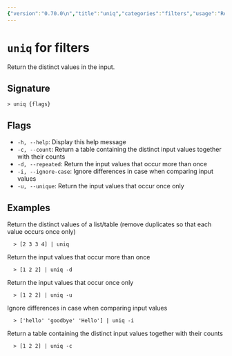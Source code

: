 ```yaml
---
{"version":"0.70.0\n","title":"uniq","categories":"filters","usage":"Return the distinct values in the input.\n"}
---
```

<!-- THIS FILE IS GENERATED BY update_book_commands.cjs USING NUSHELL'S HELP COMMANDS.
REFRAIN FROM EDITING IT MANUALLY.-->
# <code>uniq</code> for filters

<div class='command-title'>Return the distinct values in the input.</div>

## Signature

```> uniq {flags}```

## Flags

 * ```-h, --help```: Display this help message
 * ```-c, --count```: Return a table containing the distinct input values together with their counts
 * ```-d, --repeated```: Return the input values that occur more than once
 * ```-i, --ignore-case```: Ignore differences in case when comparing input values
 * ```-u, --unique```: Return the input values that occur once only
## Examples

  Return the distinct values of a list/table (remove duplicates so that each value occurs once only)
```shell
  > [2 3 3 4] | uniq
```
  Return the input values that occur more than once
```shell
  > [1 2 2] | uniq -d
```
  Return the input values that occur once only
```shell
  > [1 2 2] | uniq -u
```
  Ignore differences in case when comparing input values
```shell
  > ['hello' 'goodbye' 'Hello'] | uniq -i
```
  Return a table containing the distinct input values together with their counts
```shell
  > [1 2 2] | uniq -c
```


